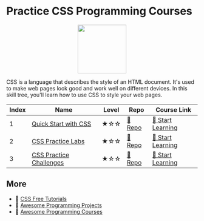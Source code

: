 # Practice CSS Programming Courses

<div align="center">
<img width="128px" src="https://file.labex.io/path/YheSJQuYYCNJ.png">
</div>

CSS is a language that describes the style of an HTML document. It's used to make web pages look good and work well on different devices. In this skill tree, you'll learn how to use CSS to style your web pages.

|   Index | Name                                                | Level   | Repo                                                             | Course Link                                                           |
|---------|-----------------------------------------------------|---------|------------------------------------------------------------------|-----------------------------------------------------------------------|
|       1 | [Quick Start with CSS](#quick-start-with-css)       | ★☆☆     | [🔗 Repo](https://github.com/labex-labs/quick-start-with-css)    | [🚀 Start Learning](https://labex.io/courses/quick-start-with-css)    |
|       2 | [CSS Practice Labs](#css-practice-labs)             | ★☆☆     | [🔗 Repo](https://github.com/labex-labs/css-practice-labs)       | [🚀 Start Learning](https://labex.io/courses/css-practice-labs)       |
|       3 | [CSS Practice Challenges](#css-practice-challenges) | ★☆☆     | [🔗 Repo](https://github.com/labex-labs/css-practice-challenges) | [🚀 Start Learning](https://labex.io/courses/css-practice-challenges) |

## More

- 🔗 [CSS Free Tutorials](https://github.com/labex-labs/css-free-tutorials)
- 🔗 [Awesome Programming Projects](https://github.com/labex-labs/awesome-programming-projects)
- 🔗 [Awesome Programming Courses](https://github.com/labex-labs/awesome-programming-courses)

